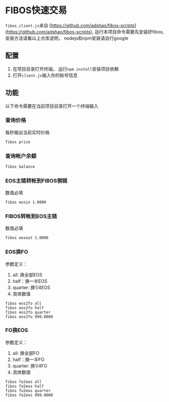 # FIBOS快速交易
`fibos_client.js`来自 [https://github.com/adshao/fibos-scripts](https://github.com/adshao/fibos-scripts), 运行本项目命令需要先安装好fibos, 安装方法请看以上仓库说明， nodejs和npm安装请自行google

## 配置
1. 在项目目录打开终端， 运行`npm install`安装项目依赖  
2. 打开`client.js`输入你的帐号信息

## 功能
以下命令需要在当前项目目录打开一个终端输入

### 查询价格
每秒输出当前实时价格
```bash
fibos price
```
### 查询帐户余额
```bash
fibos balance
```
### EOS主链转帐到FIBOS侧链
数值必填
```bash
fibos eosin 1.0000
```
### FIBOS转帐到EOS主链
数值必填
```bash
fibos eosout 1.0000
```
### EOS换FO
参数定义： 
1. all: 换全部EOS 
2. half：换一半EOS
3. quarter: 换1/4EOS
4. 具体数值

```
fibos eos2fo all
fibos eos2fo half
fibos eos2fo quarter
fibos eos2fo 999.0000
```

### FO换EOS
参数定义： 
1. all: 换全部FO 
2. half：换一半FO
3. quarter: 换1/4FO
4. 具体数值

```
fibos fo2eos all
fibos fo2eos half
fibos fo2eos quarter
fibos fo2eos 999.0000
```